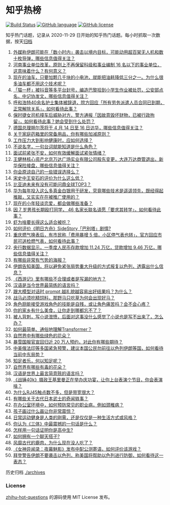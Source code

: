 # 知乎热榜
[![Build Status](https://github.com/ToWeLong/zhihu-hot-questions/workflows/CI/badge.svg)](https://github.com/ToWeLong/zhihu-hot-questions/actions)
[![GitHub language](https://img.shields.io/badge/language-golang-orange.svg)](https://golang.org/)
[![GitHub license](https://img.shields.io/github/license/ToWeLong/zhihu-hot-questions)](https://github.com/ToWeLong/zhihu-hot-questions/blob/main/LICENSE)

知乎热门话题，记录从 2020-11-29 日开始的知乎热门话题。每小时抓取一次数据，按天[归档](./archives)

<!-- BEGIN -->

1. [外媒称伊朗可能在「数小时内」袭击以境内目标，可能动用超百架无人机和数十枚导弹，哪些信息值得关注？](https://www.zhihu.com/question/652745232)
1. [河南事业单位改革，原则上不再保留科级和事业编制 16 名以下的事业单位，这意味着什么？有何意义？](https://www.zhihu.com/question/652796278)
1. [现在的油车，只要加颗几千块的小电池，就能把油耗降低三分之一。为什么很多油车都不用这个技术呢？](https://www.zhihu.com/question/652140838)
1. [「猫一杯」被抖音等多平台封号，编造巴黎拾到小学生作业被处罚，公安部点名，中记协发文，哪些信息值得关注？](https://www.zhihu.com/question/652840437)
1. [呼和浩特40余名护士集体被辞退，院方回应「所有劳务派遣人员合同已到期，正常解除关系」，如何看待此事？](https://www.zhihu.com/question/652826604)
1. [保时捷女司机撞车后威胁对方，警方通报「因故意毁坏财物，已被行政拘留」，如何看待此事？她会受到什么处罚？](https://www.zhihu.com/question/652822714)
1. [德国总理朔尔茨将于 4 月 14 日至 16 日访华，哪些信息值得关注？](https://www.zhihu.com/question/652718287)
1. [关于家庭药箱里的常备用品，你有哪些加减原则？](https://www.zhihu.com/question/652739371)
1. [工作压力大到影响健康时，应如何选择？](https://www.zhihu.com/question/652753991)
1. [不说名字，一句台词就能知道是什么角色？](https://www.zhihu.com/question/652357660)
1. [面试前紧张不安，如何有效缓解面试紧张情绪？](https://www.zhihu.com/question/652791561)
1. [王健林核心资产北京万达广场实业有限公司股东变更，大连万达商管退出，新华保险接盘，哪些信息值得关注？](https://www.zhihu.com/question/652731728)
1. [你会原谅自己的一些错误选择么？](https://www.zhihu.com/question/652182225)
1. [宋史中王安石的评价为什么这么低？](https://www.zhihu.com/question/43145209)
1. [比亚迪未来有没有可能问鼎全球TOP3？](https://www.zhihu.com/question/646652975)
1. [华为每年投入这么多真金白银用于研发，究竟哪些技术是遥遥领先，既经得起推敲，又实实在在被推广使用的？](https://www.zhihu.com/question/652673710)
1. [现在的小年轻谈恋爱，都会做哪些准备？](https://www.zhihu.com/question/652801623)
1. [因 7 岁男孩长期殴打同学， 46 名家长联名请愿「要求其转学」，如何看待此事？](https://www.zhihu.com/question/652602869)
1. [虾为啥要长得这么适合被吃？](https://www.zhihu.com/question/642964232)
1. [如何评价《明日方舟》SideStory「巴别塔」剧情?](https://www.zhihu.com/question/652646641)
1. [重庆燃气换表后，有市民称「费用暴增 5 倍，小区停气表也转」，官方回应市民可送检燃气表，如何看待此事？](https://www.zhihu.com/question/652729300)
1. [央行数据显示，一季度人民币存款增加 11.24 万亿，贷款增加 9.46 万亿，哪些信息值得关注？](https://www.zhihu.com/question/652732463)
1. [有哪些非常有气势的海报？](https://www.zhihu.com/question/34829893)
1. [伊朗告知美国，将以避免紧张局势重大升级的方式报复以色列，透露出什么信息？](https://www.zhihu.com/question/652712442)
1. [《西游记》里有哪些不合理或者是写漏的地方？](https://www.zhihu.com/question/652420524)
1. [汉语是当今世界最简练的语言吗？](https://www.zhihu.com/question/66497764)
1. [跟大模型对话时 prompt 越礼貌越容易出好结果吗？为什么？](https://www.zhihu.com/question/627891044)
1. [战马必须吃精饲料，那野马只吃草为何会出现好马？](https://www.zhihu.com/question/28227476)
1. [角色厨能接受游戏角色的技能是自残，或让角色痛苦吗？会不会心疼？](https://www.zhihu.com/question/649410016)
1. [你的家乡有什么美食，让你走到哪都忘不了？](https://www.zhihu.com/question/643098245)
1. [被人背刺，写小说泄愤，后面对这事没什么感觉了小说也是写不出来了，怎么办？](https://www.zhihu.com/question/652623674)
1. [如何最简单、通俗地理解Transformer？](https://www.zhihu.com/question/445556653)
1. [自然界中有哪些绿色的花朵？](https://www.zhihu.com/question/652799135)
1. [暴雪国服官宣回归近 20 万人预约，对此你有哪些期待？](https://www.zhihu.com/question/652678880)
1. [中美俄法印等多国紧急预警，建议本国公民勿前往以色列伊朗等国，如何看待当前中东局势？](https://www.zhihu.com/question/652792027)
1. [知足者乐，何以知足呢？](https://www.zhihu.com/question/650662385)
1. [自然界有哪些有毒的花朵？](https://www.zhihu.com/question/652799008)
1. [汉语是世界上最言简意赅的语言吗？](https://www.zhihu.com/question/652795747)
1. [《战锤40k》摄政王基里曼正在举办庆功宴，让你上台表演个节目，你会表演啥？](https://www.zhihu.com/question/652640433)
1. [为什么RJ45触点数不多，但是带宽很大？](https://www.zhihu.com/question/578316441)
1. [有哪些关于古代日本武士的奇闻轶事？](https://www.zhihu.com/question/36928254)
1. [在办公室环境中，如何预防常见的职业病，例如颈椎病？](https://www.zhihu.com/question/652807181)
1. [孩子画过什么画让你非常震惊？](https://www.zhihu.com/question/341046974)
1. [日常运动健身是人类的刚需，还是仅仅是一种生活方式或风格？](https://www.zhihu.com/question/652235633)
1. [你认为《三体》中最震撼的一句话是什么？](https://www.zhihu.com/question/385420567)
1. [怎样用一句话证明你是高中生?](https://www.zhihu.com/question/649678574)
1. [如何拥有一个聊天搭子?](https://www.zhihu.com/question/644083744)
1. [风靡古代的鹿肉，为什么现在没人吃了？](https://www.zhihu.com/question/651299563)
1. [《女神异闻录：夜幕魅影》发布中配公测寄语，如何评价该游戏？](https://www.zhihu.com/question/652362676)
1. [拜登警告伊朗不要袭击以色列，称美国将帮助以色列进行防御，如何看待这一表态？](https://www.zhihu.com/question/652791940)

<!-- END -->

历史归档 [./archives](./archives)


### License
[zhihu-hot-questions](https://github.com/towelong/zhihu-hot-questions) 的源码使用 MIT License 发布。